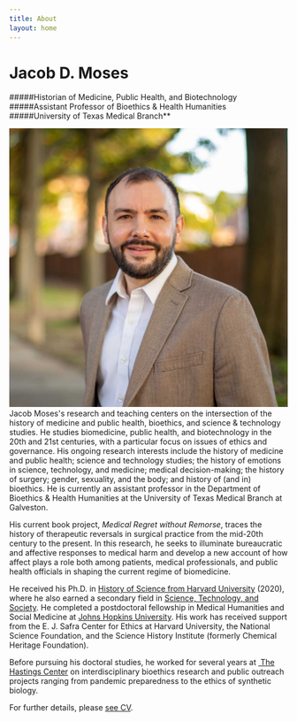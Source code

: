 ```yaml
---
title: About
layout: home
---
```

# Jacob D. Moses  

#####Historian of Medicine, Public Health, and Biotechnology
#####Assistant Professor of Bioethics & Health Humanities
#####University of Texas Medical Branch**

![Photo of Jacob Moses outside in front of trees and a brick wall.][image-1] Jacob Moses's research and teaching centers on the intersection of the history of medicine and public health, bioethics, and science & technology studies. He studies biomedicine, public health, and biotechnology in the 20th and 21st centuries, with a particular focus on issues of ethics and governance. His ongoing research interests include the history of medicine and public health; science and technology studies; the history of emotions in science, technology, and medicine; medical decision-making; the history of surgery; gender, sexuality, and the body; and history of (and in) bioethics. He is currently an assistant professor in the Department of Bioethics & Health Humanities at the University of Texas Medical Branch at Galveston.

His current book project, _Medical Regret without Remorse_, traces the history of therapeutic reversals in surgical practice from the mid-20th century to the present. In this research, he seeks to illuminate bureaucratic and affective responses to medical harm and develop a new account of how affect plays a role both among patients, medical professionals, and public health officials in shaping the current regime of biomedicine.

He received his Ph.D. in [History of Science from Harvard University][3] (2020), where he also earned a secondary field in [Science, Technology, and Society][4]. He completed a postdoctoral fellowship in Medical Humanities and Social Medicine at [Johns Hopkins University][2]. His work has received support from the E. J. Safra Center for Ethics at Harvard University, the National Science Foundation, and the Science History Institute (formerly Chemical Heritage Foundation). 

Before pursuing his doctoral studies, he worked for several years at [ The Hastings Center][5] on interdisciplinary bioethics research and public outreach projects ranging from pandemic preparedness to the ethics of synthetic biology.

For further details, please [see CV][6].

[1]:	https://hopkinshistoryofmedicine.org
[2]:	https://hopkinsmedicalhumanities.org
[3]:	https://histsci.fas.harvard.edu
[4]:	http://sts.hks.harvard.edu
[5]:	https://www.thehastingscenter.org
[6]:	/cv/ "Curriculum Vitae"

[image-1]:	/assets/img/jacob-moses-20.jpg
